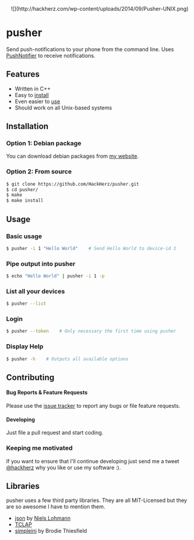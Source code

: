 <div style="text-align:center">![](http://hackherz.com/wp-content/uploads/2014/09/Pusher-UNIX.png)</div>

# pusher
Send push-notifications to your phone from the command line. Uses [PushNotifier](http://pushnotifier.de/) to receive notifications.

## Features
- Written in C++
- Easy to [install](https://github.com/hackherz/pusher#installation)
- Even easier to [use](https://github.com/hackherz/pusher#usage)
- Should work on all Unix-based systems


## Installation

### Option 1: Debian package
You can download debian packages from [my website](http://hackherz.com/pusher#download).

### Option 2: From source
```bash
$ git clone https://github.com/HackHerz/pusher.git
$ cd pusher/
$ make
$ make install
```


## Usage

### Basic usage
```bash
$ pusher -i 1 "Hello World"    # Send Hello World to device-id 1 
```

### Pipe output into pusher
```bash
$ echo "Hello World" | pusher -i 1 -p
```

### List all your devices
```bash
$ pusher --list
```

### Login
```bash
$ pusher --token    # Only necessary the first time using pusher 
```

### Display Help
```bash
$ pusher -h    # Outputs all available options
```


## Contributing

#### Bug Reports & Feature Requests
Please use the [issue tracker](https://github.com/HackHerz/pusher/issues) to report any bugs or file feature requests.

#### Developing
Just file a pull request and start coding.


### Keeping me motivated
If you want to ensure that I'll continue developing just send me a tweet [@hackherz](https://twitter.com/hackherz) why you like or use my software :).


## Libraries
pusher uses a few third party libraries. They are all MIT-Licensed but they are so awesome I have to mention them.

- [json](https://github.com/nlohmann/json) by [Niels Lohmann](http://nlohmann.me/)
- [TCLAP](http://tclap.sourceforge.net/)
- [simpleini](https://github.com/brofield/simpleini) by Brodie Thiesfield
